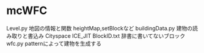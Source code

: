 # mcWFC

Level.py 地図の情報と関数 heightMap,setBlockなど
buildingData.py 建物の読み取りと書込み
Cityspace ICE_JIT
BlockID.txt 辞書に書いてないブロック
wfc.py patternによって建物を生成する
